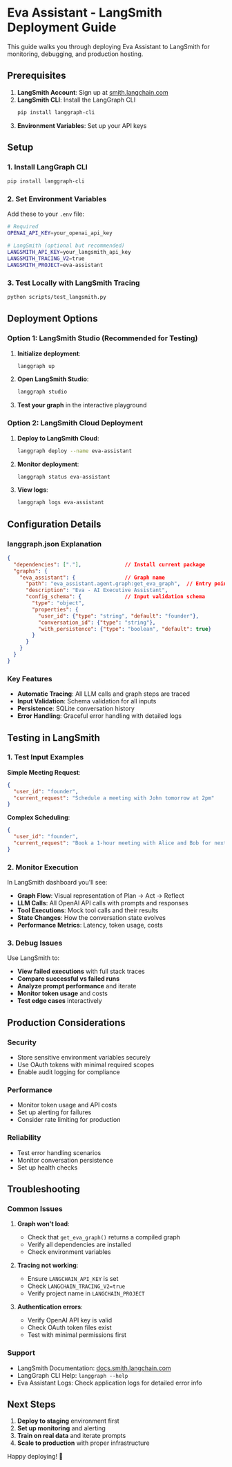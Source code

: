 # Eva Assistant - LangSmith Deployment Guide

This guide walks you through deploying Eva Assistant to LangSmith for monitoring, debugging, and production hosting.

## Prerequisites

1. **LangSmith Account**: Sign up at [smith.langchain.com](https://smith.langchain.com)
2. **LangSmith CLI**: Install the LangGraph CLI
   ```bash
   pip install langgraph-cli
   ```
3. **Environment Variables**: Set up your API keys

## Setup

### 1. Install LangGraph CLI
```bash
pip install langgraph-cli
```

### 2. Set Environment Variables
Add these to your `.env` file:
```bash
# Required
OPENAI_API_KEY=your_openai_api_key

# LangSmith (optional but recommended)
LANGSMITH_API_KEY=your_langsmith_api_key
LANGSMITH_TRACING_V2=true
LANGSMITH_PROJECT=eva-assistant
```

### 3. Test Locally with LangSmith Tracing
```bash
python scripts/test_langsmith.py
```

## Deployment Options

### Option 1: LangSmith Studio (Recommended for Testing)

1. **Initialize deployment**:
   ```bash
   langgraph up
   ```

2. **Open LangSmith Studio**:
   ```bash
   langgraph studio
   ```

3. **Test your graph** in the interactive playground

### Option 2: LangSmith Cloud Deployment

1. **Deploy to LangSmith Cloud**:
   ```bash
   langgraph deploy --name eva-assistant
   ```

2. **Monitor deployment**:
   ```bash
   langgraph status eva-assistant
   ```

3. **View logs**:
   ```bash
   langgraph logs eva-assistant
   ```

## Configuration Details

### langgraph.json Explanation

```json
{
  "dependencies": ["."],              // Install current package
  "graphs": {
    "eva_assistant": {                // Graph name
      "path": "eva_assistant.agent.graph:get_eva_graph",  // Entry point
      "description": "Eva - AI Executive Assistant",
      "config_schema": {              // Input validation schema
        "type": "object",
        "properties": {
          "user_id": {"type": "string", "default": "founder"},
          "conversation_id": {"type": "string"},
          "with_persistence": {"type": "boolean", "default": true}
        }
      }
    }
  }
}
```

### Key Features

- **Automatic Tracing**: All LLM calls and graph steps are traced
- **Input Validation**: Schema validation for all inputs
- **Persistence**: SQLite conversation history
- **Error Handling**: Graceful error handling with detailed logs

## Testing in LangSmith

### 1. Test Input Examples

**Simple Meeting Request**:
```json
{
  "user_id": "founder",
  "current_request": "Schedule a meeting with John tomorrow at 2pm"
}
```

**Complex Scheduling**:
```json
{
  "user_id": "founder", 
  "current_request": "Book a 1-hour meeting with Alice and Bob for next Tuesday between 10am-4pm, title 'Product Strategy Review'"
}
```

### 2. Monitor Execution

In LangSmith dashboard you'll see:
- **Graph Flow**: Visual representation of Plan → Act → Reflect
- **LLM Calls**: All OpenAI API calls with prompts and responses
- **Tool Executions**: Mock tool calls and their results
- **State Changes**: How the conversation state evolves
- **Performance Metrics**: Latency, token usage, costs

### 3. Debug Issues

Use LangSmith to:
- **View failed executions** with full stack traces
- **Compare successful vs failed runs** 
- **Analyze prompt performance** and iterate
- **Monitor token usage** and costs
- **Test edge cases** interactively

## Production Considerations

### Security
- Store sensitive environment variables securely
- Use OAuth tokens with minimal required scopes
- Enable audit logging for compliance

### Performance
- Monitor token usage and API costs
- Set up alerting for failures
- Consider rate limiting for production

### Reliability  
- Test error handling scenarios
- Monitor conversation persistence
- Set up health checks

## Troubleshooting

### Common Issues

1. **Graph won't load**:
   - Check that `get_eva_graph()` returns a compiled graph
   - Verify all dependencies are installed
   - Check environment variables

2. **Tracing not working**:
   - Ensure `LANGCHAIN_API_KEY` is set
   - Check `LANGCHAIN_TRACING_V2=true`
   - Verify project name in `LANGCHAIN_PROJECT`

3. **Authentication errors**:
   - Verify OpenAI API key is valid
   - Check OAuth token files exist
   - Test with minimal permissions first

### Support

- LangSmith Documentation: [docs.smith.langchain.com](https://docs.smith.langchain.com)
- LangGraph CLI Help: `langgraph --help`
- Eva Assistant Logs: Check application logs for detailed error info

## Next Steps

1. **Deploy to staging** environment first
2. **Set up monitoring** and alerting
3. **Train on real data** and iterate prompts
4. **Scale to production** with proper infrastructure

Happy deploying! 🚀 